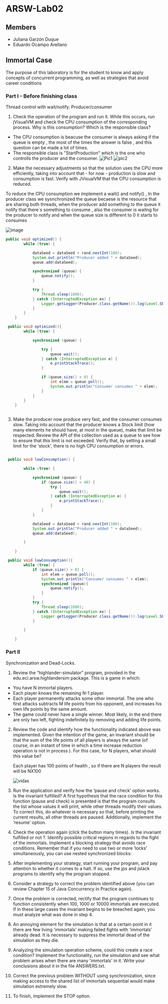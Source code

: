 # ARSW-Lab02

## Members
  - Juliana Garzón Duque
  - Eduardo Ocampo Arellano 

## Immortal Case
The purpose of this laboratory is for the student to know and apply concepts of concurrent programming, as well as strategies that avoid career conditions

### Part I - Before finishing class
Thread control with wait/notify. Producer/consumer

1. Check the operation of the program and run it. While this occurs, run jVisualVM and check the CPU consumption of the corresponding process. Why is this consumption? Which is the responsible class? 
  - The CPU consumption is beacuse the consumer is always asking if the queue is empty , the most of the times the answer is false , and       this question can be made a lot of times.  
  - The responsible class is "StartProduction" which is the one who controlls the producer and the consumer.
  ![Pic1](https://user-images.githubusercontent.com/43153078/73459427-d8103780-4344-11ea-96ee-e8fe31a25bfc.png) 
  ![pic2](https://user-images.githubusercontent.com/43153078/73459588-232a4a80-4345-11ea-8643-92bea20d2a0c.png)

  

2. Make the necessary adjustments so that the solution uses the CPU more efficiently, taking into account that - for now - production is slow and consumption is fast. Verify with JVisualVM that the CPU consumption is reduced. 

To reduce the  CPU consumption we implement a wait() and notify() , In the producer class we sysnchronized the queue becaese is the resource that are sharing both threads, when the producer add something to the queue it notify that there´s something to consume , also the consumer is waitng for the producer to notify and when the queue size is different to 0 it starts to consumes

![image](https://user-images.githubusercontent.com/43153078/73499826-2813ec00-438f-11ea-8f17-ccff805662a0.png)

``` java
public void optimized() {
        while (true) {

            dataSeed = dataSeed + rand.nextInt(100);
            System.out.println("Producer added " + dataSeed);
            queue.add(dataSeed);

            synchronized (queue) {
                queue.notify();
            }

            try {
                Thread.sleep(1000);
            } catch (InterruptedException ex) {
                Logger.getLogger(Producer.class.getName()).log(Level.SEVERE, null, ex);
            }
        }
    }

``` 
``` java
 public void optimized(){
        while (true) {

            synchronized (queue) {

                try {
                    queue.wait();
                } catch (InterruptedException e) {
                    e.printStackTrace();
                }

                if (queue.size() > 0) {
                    int elem = queue.poll();
                    System.out.println("Consumer consumes " + elem);
                }
            }
        }
    }
    
  ``` 

3. Make the producer now produce very fast, and the consumer consumes slow. Taking into account that the producer knows a Stock limit (how many elements he should have, at most in the queue), make that limit be respected. Review the API of the collection used as a queue to see how to ensure that this limit is not exceeded. Verify that, by setting a small limit for the 'stock', there is no high CPU consumption or errors.



``` java

 public void lowConsumption() {

        while (true) {

            synchronized (queue) {
                if (queue.size() > 40) {
                    try {
                        queue.wait();
                    } catch (InterruptedException e) {
                        e.printStackTrace();
                    }
                }
            }

            dataSeed = dataSeed + rand.nextInt(100);
            System.out.println("Producer added " + dataSeed);
            queue.add(dataSeed);

        }

    }

```
``` java
 public void lowConsumption(){
        while (true) {
            if (queue.size() > 0) {
                int elem = queue.poll();
                System.out.println("Consumer consumes " + elem);
                synchronized (queue){
                    queue.notify();
                }
            }
            try {
                Thread.sleep(1000);
            } catch (InterruptedException ex) {
                Logger.getLogger(Producer.class.getName()).log(Level.SEVERE, null, ex);
            }

        }

    }

```
### Part II
Synchronization and Dead-Locks.

1. Review the “highlander-simulator” program, provided in the edu.eci.arsw.highlandersim package. This is a game in which:
 - You have N immortal players. 
 - Each player knows the remaining N-1 player.
 - Each player permanently attacks some other immortal. The one who first attacks subtracts M life points from his opponent, and            increases his own life points by the same amount. 
 - The game could never have a single winner. Most likely, in the end there are only two left, fighting indefinitely by removing and        adding life points. 
2. Review the code and identify how the functionality indicated above was implemented. Given the intention of the game, an invariant       should be that the sum of the life points of all players is always the same (of course, in an instant of time in which a time increase   reduction operation is not in process ). For this case, for N players, what should this value be?
  
    Each player has 100 points of health , so if there are N players the result will be NX100
    
    ![vidas](https://user-images.githubusercontent.com/43153078/73597584-6dedc300-44fb-11ea-9534-392c9c46fa0d.PNG) 
  
  
  
  
  
3. Run the application and verify how the ‘pause and check’ option works. Is the invariant fulfilled?
   A first hypothesis that the race condition for this function (pause and check) is presented is that the program consults the list        whose values ​​it will print, while other threads modify their values. To correct this, do whatever is necessary so that, before        printing the current results, all other threads are paused. Additionally, implement the ‘resume’ option.
4. Check the operation again (click the button many times). Is the invariant fulfilled or not ?.
   Identify possible critical regions in regards to the fight of the immortals. Implement a blocking strategy that avoids race              conditions. Remember that if you need to use two or more ‘locks’ simultaneously, you can use nested synchronized blocks:
5. After implementing your strategy, start running your program, and pay attention to whether it comes to a halt. If so, use the jps and    jstack programs to identify why the program stopped.
6. Consider a strategy to correct the problem identified above (you can review Chapter 15 of Java Concurrency in Practice again).
7. Once the problem is corrected, rectify that the program continues to function consistently when 100, 1000 or 10000 immortals are        executed. If in these large cases the invariant begins to be breached again, you must analyze what was done in step 4.
8. An annoying element for the simulation is that at a certain point in it there are few living 'immortals' making failed fights with     'immortals' already dead. It is necessary to suppress the immortal dead of the simulation as they die. 
9. Analyzing the simulation operation scheme, could this create a race condition? Implement the functionality, run the simulation and      see what problem arises when there are many 'immortals' in it. Write your conclusions about it in the file ANSWERS.txt. 
10. Correct the previous problem WITHOUT using synchronization, since making access to the shared list of immortals sequential would make simulation extremely slow. 
11. To finish, implement the STOP option.

